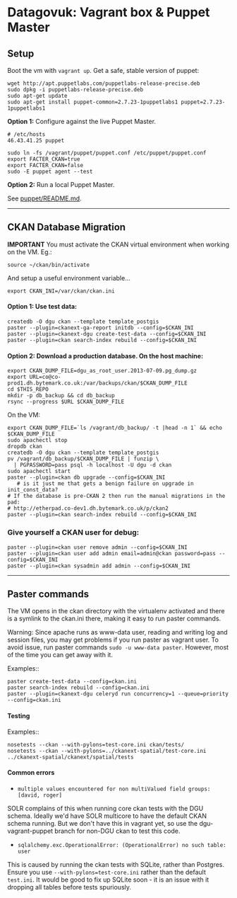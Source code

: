 # Datagovuk: Vagrant box & Puppet Master

## Setup

Boot the vm with `vagrant up`. Get a safe, stable version of puppet:

    wget http://apt.puppetlabs.com/puppetlabs-release-precise.deb
    sudo dpkg -i puppetlabs-release-precise.deb
    sudo apt-get update
    sudo apt-get install puppet-common=2.7.23-1puppetlabs1 puppet=2.7.23-1puppetlabs1

**Option 1:** Configure against the live Puppet Master.

```
# /etc/hosts
46.43.41.25 puppet
```
    sudo ln -fs /vagrant/puppet/puppet.conf /etc/puppet/puppet.conf
    export FACTER_CKAN=true
    export FACTER_CKAN=false
    sudo -E puppet agent --test

**Option 2:** Run a local Puppet Master.

See [puppet/README.md](puppet/README.md).

---

## CKAN Database Migration

**IMPORTANT** You must activate the CKAN virtual environment when working on the VM. Eg.:

    source ~/ckan/bin/activate

And setup a useful environment variable... 

    export CKAN_INI=/var/ckan/ckan.ini

#### **Option 1:** Use test data:

    createdb -O dgu ckan --template template_postgis
    paster --plugin=ckanext-ga-report initdb --config=$CKAN_INI
    paster --plugin=ckanext-dgu create-test-data --config=$CKAN_INI
    paster --plugin=ckan search-index rebuild --config=$CKAN_INI

#### **Option 2:** Download a production database. On the host machine: 

    export CKAN_DUMP_FILE=dgu_as_root_user.2013-07-09.pg_dump.gz
    export URL=co@co-prod1.dh.bytemark.co.uk:/var/backups/ckan/$CKAN_DUMP_FILE
    cd $THIS_REPO
    mkdir -p db_backup && cd db_backup
    rsync --progress $URL $CKAN_DUMP_FILE

On the VM:

    export CKAN_DUMP_FILE=`ls /vagrant/db_backup/ -t |head -n 1` && echo $CKAN_DUMP_FILE
    sudo apachectl stop
    dropdb ckan
    createdb -O dgu ckan --template template_postgis
    pv /vagrant/db_backup/$CKAN_DUMP_FILE | funzip \
      | PGPASSWORD=pass psql -h localhost -U dgu -d ckan
    sudo apachectl start
    paster --plugin=ckan db upgrade --config=$CKAN_INI
       # is it just me that gets a benign failure on upgrade in init_const_data?
    # If the database is pre-CKAN 2 then run the manual migrations in the pad:
    # http://etherpad.co-dev1.dh.bytemark.co.uk/p/ckan2
    paster --plugin=ckan search-index rebuild --config=$CKAN_INI

### Give yourself a CKAN user for debug:

    paster --plugin=ckan user remove admin --config=$CKAN_INI
    paster --plugin=ckan user add admin email=admin@ckan password=pass --config=$CKAN_INI
    paster --plugin=ckan sysadmin add admin --config=$CKAN_INI

---

## Paster commands

The VM opens in the ckan directory with the virtualenv activated and there is a symlink to the ckan.ini there, making it easy to run paster commands. 

Warning: Since apache runs as www-data user, reading and writing log and session files, you may get problems if you run paster as vagrant user. To avoid issue, run paster commands ``sudo -u www-data paster``. However, most of the time you can get away with it.

Examples::

    paster create-test-data --config=ckan.ini
    paster search-index rebuild --config=ckan.ini
    paster --plugin=ckanext-dgu celeryd run concurrency=1 --queue=priority --config=ckan.ini

#### Testing

Examples::

    nosetests --ckan --with-pylons=test-core.ini ckan/tests/
    nosetests --ckan --with-pylons=../ckanext-spatial/test-core.ini ../ckanext-spatial/ckanext/spatial/tests

#### Common errors

* `multiple values encountered for non multiValued field groups: [david, roger]`

SOLR complains of this when running core ckan tests with the DGU schema. Ideally we'd have SOLR multicore to have the default CKAN schema running. But we don't have this in vagrant yet, so use the dgu-vagrant-puppet branch for non-DGU ckan to test this code.

* `sqlalchemy.exc.OperationalError: (OperationalError) no such table: user`

This is caused by running the ckan tests with SQLite, rather than Postgres. Ensure you use `--with-pylons=test-core.ini` rather than the default `test.ini`. It would be good to fix up SQLite soon - it is an issue with it dropping all tables before tests spuriously.
